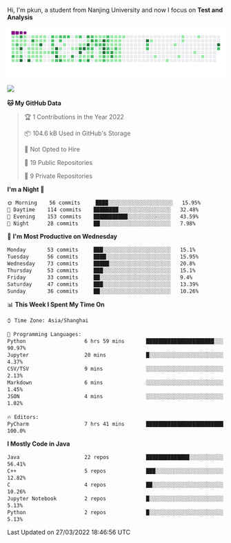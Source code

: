 Hi, I'm pkun, a student from Nanjing University and now I focus on **Test and Analysis**

![](https://github.com/pppppkun/pppppkun/blob/output/github-snake.gif)

![](https://komarev.com/ghpvc/?username=pppppkun)
<!--START_SECTION:waka-->
**🐱 My GitHub Data** 

> 🏆 1 Contributions in the Year 2022
 > 
> 📦 104.6 kB Used in GitHub's Storage 
 > 
> 🚫 Not Opted to Hire
 > 
> 📜 19 Public Repositories 
 > 
> 🔑 9 Private Repositories  
 > 
**I'm a Night 🦉** 

```text
🌞 Morning    56 commits     ████░░░░░░░░░░░░░░░░░░░░░   15.95% 
🌆 Daytime    114 commits    ████████░░░░░░░░░░░░░░░░░   32.48% 
🌃 Evening    153 commits    ███████████░░░░░░░░░░░░░░   43.59% 
🌙 Night      28 commits     ██░░░░░░░░░░░░░░░░░░░░░░░   7.98%

```
📅 **I'm Most Productive on Wednesday** 

```text
Monday       53 commits     ███░░░░░░░░░░░░░░░░░░░░░░   15.1% 
Tuesday      56 commits     ████░░░░░░░░░░░░░░░░░░░░░   15.95% 
Wednesday    73 commits     █████░░░░░░░░░░░░░░░░░░░░   20.8% 
Thursday     53 commits     ███░░░░░░░░░░░░░░░░░░░░░░   15.1% 
Friday       33 commits     ██░░░░░░░░░░░░░░░░░░░░░░░   9.4% 
Saturday     47 commits     ███░░░░░░░░░░░░░░░░░░░░░░   13.39% 
Sunday       36 commits     ██░░░░░░░░░░░░░░░░░░░░░░░   10.26%

```


📊 **This Week I Spent My Time On** 

```text
⌚︎ Time Zone: Asia/Shanghai

💬 Programming Languages: 
Python                   6 hrs 59 mins       ██████████████████████░░░   90.97% 
Jupyter                  20 mins             █░░░░░░░░░░░░░░░░░░░░░░░░   4.37% 
CSV/TSV                  9 mins              ░░░░░░░░░░░░░░░░░░░░░░░░░   2.13% 
Markdown                 6 mins              ░░░░░░░░░░░░░░░░░░░░░░░░░   1.45% 
JSON                     4 mins              ░░░░░░░░░░░░░░░░░░░░░░░░░   1.02%

🔥 Editors: 
PyCharm                  7 hrs 41 mins       █████████████████████████   100.0%

```

**I Mostly Code in Java** 

```text
Java                     22 repos            ██████████████░░░░░░░░░░░   56.41% 
C++                      5 repos             ███░░░░░░░░░░░░░░░░░░░░░░   12.82% 
C                        4 repos             ██░░░░░░░░░░░░░░░░░░░░░░░   10.26% 
Jupyter Notebook         2 repos             █░░░░░░░░░░░░░░░░░░░░░░░░   5.13% 
Python                   2 repos             █░░░░░░░░░░░░░░░░░░░░░░░░   5.13%

```



 Last Updated on 27/03/2022 18:46:56 UTC
<!--END_SECTION:waka-->
